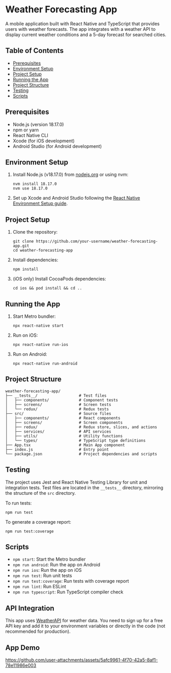 # Weather Forecasting App

A mobile application built with React Native and TypeScript that provides users with weather forecasts. The app integrates with a weather API to display current weather conditions and a 5-day forecast for searched cities.

## Table of Contents

- [Prerequisites](#prerequisites)
- [Environment Setup](#environment-setup)
- [Project Setup](#project-setup)
- [Running the App](#running-the-app)
- [Project Structure](#project-structure)
- [Testing](#testing)
- [Scripts](#scripts)

## Prerequisites

- Node.js (version 18.17.0)
- npm or yarn
- React Native CLI
- Xcode (for iOS development)
- Android Studio (for Android development)

## Environment Setup

1. Install Node.js (v18.17.0) from [nodejs.org](https://nodejs.org/) or using nvm:
   ```
   nvm install 18.17.0
   nvm use 18.17.0
   ```
2. Set up Xcode and Android Studio following the [React Native Environment Setup guide](https://reactnative.dev/docs/environment-setup).

## Project Setup

1. Clone the repository:
   ```
   git clone https://github.com/your-username/weather-forecasting-app.git
   cd weather-forecasting-app
   ```

2. Install dependencies:
   ```
   npm install
   ```

3. (iOS only) Install CocoaPods dependencies:
   ```
   cd ios && pod install && cd ..
   ```

## Running the App

1. Start Metro bundler:
   ```
   npx react-native start
   ```

2. Run on iOS:
   ```
   npx react-native run-ios
   ```

3. Run on Android:
   ```
   npx react-native run-android
   ```

## Project Structure

```
weather-forecasting-app/
├── __tests__/                  # Test files
│   ├── components/             # Component tests
│   ├── screens/                # Screen tests
│   └── redux/                  # Redux tests
├── src/                        # Source files
│   ├── components/             # React components
│   ├── screens/                # Screen components
│   ├── redux/                  # Redux store, slices, and actions
│   ├── services/               # API services
│   ├── utils/                  # Utility functions
│   └── types/                  # TypeScript type definitions
├── App.tsx                     # Main App component
├── index.js                    # Entry point
└── package.json                # Project dependencies and scripts
```

## Testing

The project uses Jest and React Native Testing Library for unit and integration tests. Test files are located in the `__tests__` directory, mirroring the structure of the `src` directory.

To run tests:

```
npm run test
```

To generate a coverage report:

```
npm run test:coverage
```

## Scripts

- `npm start`: Start the Metro bundler
- `npm run android`: Run the app on Android
- `npm run ios`: Run the app on iOS
- `npm run test`: Run unit tests
- `npm run test:coverage`: Run tests with coverage report
- `npm run lint`: Run ESLint
- `npm run typescript`: Run TypeScript compiler check

## API Integration

This app uses [WeatherAPI](https://www.weatherapi.com/) for weather data. You need to sign up for a free API key and add it to your environment variables or directly in the code (not recommended for production).

## App Demo

https://github.com/user-attachments/assets/5afc9961-4f70-42a5-8af1-78e11986e003

